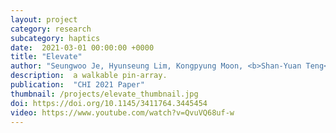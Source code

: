 ```yaml
---
layout: project
category: research
subcategory: haptics
date:  2021-03-01 00:00:00 +0000
title: "Elevate"
author: "Seungwoo Je, Hyunseung Lim, Kongpyung Moon, <b>Shan-Yuan Teng</b>, Jas Brooks, Pedro Lopes, and Andrea Bianchi"
description:  a walkable pin-array.
publication:  "CHI 2021 Paper"
thumbnail: /projects/elevate_thumbnail.jpg
doi: https://doi.org/10.1145/3411764.3445454
video: https://www.youtube.com/watch?v=QvuVQ68uf-w
---
```

